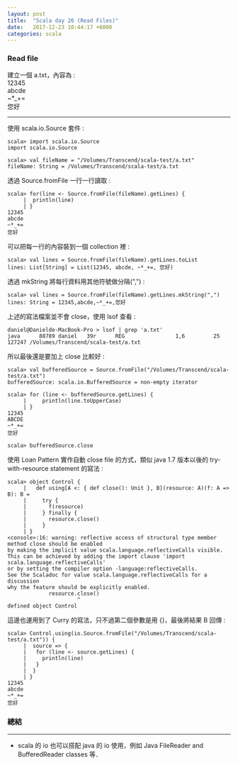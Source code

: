 ```yaml
---
layout: post
title:  "Scala day 26 (Read Files)"
date:   2017-12-23 10:44:17 +0800
categories: scala
---
```


### Read file
建立一個 a.txt，內容為 :  
12345  
abcde  
~*_+=  
您好  
- - -

使用 scala.io.Source 套件 : 
```console
scala> import scala.io.Source
import scala.io.Source

scala> val fileName = "/Volumes/Transcend/scala-test/a.txt"
fileName: String = /Volumes/Transcend/scala-test/a.txt
```
透過 Source.fromFile 一行一行讀取 : 

```console
scala> for(line <- Source.fromFile(fileName).getLines) {
     |  println(line)
     | }
12345
abcde
~*_+=
您好
```
可以把每一行的內容裝到一個 collection 裡 : 

```console
scala> val lines = Source.fromFile(fileName).getLines.toList
lines: List[String] = List(12345, abcde, ~*_+=, 您好)
```
透過 mkString 將每行資料用其他符號做分隔(",") : 

```console
scala> val lines = Source.fromFile(fileName).getLines.mkString(",")
lines: String = 12345,abcde,~*_+=,您好
```
上述的寫法檔案並不會 close，使用 lsof 查看 : 

```console
daniel@Danielde-MacBook-Pro > lsof | grep 'a.txt'
java      88789 daniel   39r      REG                1,6         25  127247 /Volumes/Transcend/scala-test/a.txt
```

所以最後還是要加上 close 比較好 : 

```console
scala> val bufferedSource = Source.fromFile("/Volumes/Transcend/scala-test/a.txt")
bufferedSource: scala.io.BufferedSource = non-empty iterator

scala> for (line <- bufferedSource.getLines) {
     |     println(line.toUpperCase)
     | }
12345
ABCDE
~*_+=
您好

scala> bufferedSource.close
```
使用 Loan Pattern 實作自動 close file 的方式，類似 java 1.7 版本以後的 try-with-resource statement 的寫法 : 

```console
scala> object Control {
     |   def using[A <: { def close(): Unit }, B](resource: A)(f: A => B): B =
     |     try {
     |       f(resource)
     |     } finally {
     |       resource.close()
     |     }
     | }
<console>:16: warning: reflective access of structural type member method close should be enabled
by making the implicit value scala.language.reflectiveCalls visible.
This can be achieved by adding the import clause 'import scala.language.reflectiveCalls'
or by setting the compiler option -language:reflectiveCalls.
See the Scaladoc for value scala.language.reflectiveCalls for a discussion
why the feature should be explicitly enabled.
             resource.close()
                      ^
defined object Control
```
這邊也運用到了 Curry 的寫法，只不過第二個參數是用 {}，最後將結果 B 回傳 : 

```console
scala> Control.using(io.Source.fromFile("/Volumes/Transcend/scala-test/a.txt")) {
     |  source => {
     |   for (line <- source.getLines) {
     |     println(line)
     |   }
     |  }
     | }
12345
abcde
~*_+=
您好

```

### 總結
- - -
* scala 的 io 也可以搭配 java 的 io 使用，例如 Java FileReader and BufferedReader classes 等．


